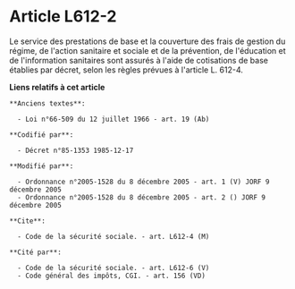 # Article L612-2

Le service des prestations de base et la couverture des frais de gestion du régime, de l'action sanitaire et sociale et de la
prévention, de l'éducation et de l'information sanitaires sont assurés à l'aide de cotisations de base établies par décret,
selon les règles prévues à l'article L. 612-4.

**Liens relatifs à cet article**

	**Anciens textes**:

	  - Loi n°66-509 du 12 juillet 1966 - art. 19 (Ab)

	**Codifié par**:

	  - Décret n°85-1353 1985-12-17

	**Modifié par**:

	  - Ordonnance n°2005-1528 du 8 décembre 2005 - art. 1 (V) JORF 9 décembre 2005
	  - Ordonnance n°2005-1528 du 8 décembre 2005 - art. 2 () JORF 9 décembre 2005

	**Cite**:

	  - Code de la sécurité sociale. - art. L612-4 (M)

	**Cité par**:

	  - Code de la sécurité sociale. - art. L612-6 (V)
	  - Code général des impôts, CGI. - art. 156 (VD)
